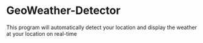 # GeoWeather-Detector
This program will automatically detect your location and display the weather at your location on real-time
